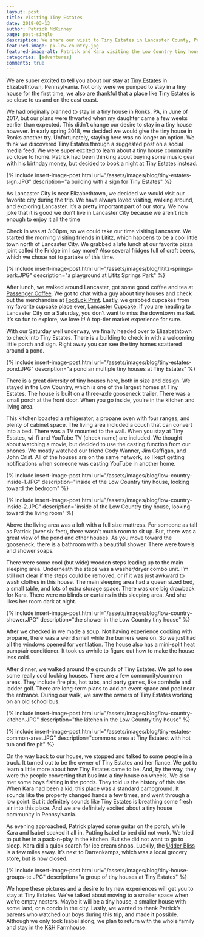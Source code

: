 ```yaml
---
layout: post
title: Visiting Tiny Estates
date: 2019-03-13
author: Patrick McKinney
page: post-single
description: We share our visit to Tiny Estates in Lancaster County, Pennsylvania
featured-image: pk-low-country.jpg
featured-image-alt: Patrick and Kara visiting the Low Country tiny house at Tiny Estates
categories: [adventures]
comments: true
---
```


We are super excited to tell you about our stay at [Tiny Estates](https://tiny-estates.com/) in Elizabethtown, Pennsylvania. Not only were we pumped to stay in a tiny house for the first time, we also are thankful that a place like Tiny Estates is so close to us and on the east coast. 

We had originally planned to stay in a tiny house in Ronks, PA, in June of 2017, but our plans were thwarted when my daughter came a few weeks earlier than expected. This didn’t change our desire to stay in a tiny house however.  In early spring 2018, we decided we would give the tiny house in Ronks another try.  Unfortunately,  staying here was no longer an option.  We think we discovered Tiny Estates through a suggested post on a social media feed.  We were super excited to learn about a tiny house community so close to home.   Patrick had been thinking about buying some music gear with his birthday money, but decided to book a night at Tiny Estates instead.

{% include insert-image-post.html url="/assets/images/blog/tiny-estates-sign.JPG" description="a building with a sign for Tiny Estates" %}

As Lancaster City is near Elizabethtown, we decided we would visit our favorite city during the trip.  We have always loved visiting, walking around, and exploring Lancaster.  It’s a pretty important part of our story.  We now joke that it is good we don’t live in Lancaster City because we aren’t rich enough to enjoy it all the time

Check in was at 3:00pm, so we could take our time visiting Lancaster.  We started the morning visiting friends in Lititz, which happens to be a cool little town north of Lancaster City.  We grabbed a late lunch at our favorite pizza joint called the Fridge im I say more? Also several fridges full of craft beers, which we chose not to partake of this time. 

{% include insert-image-post.html url="/assets/images/blog/lititz-springs-park.JPG" description="a playground at Lititz Springs Park" %}

After lunch, we walked around Lancaster, got some good coffee and tea at [Passenger Coffee](https://www.passengercoffee.com/). We got to chat with a guy about tiny houses and check out the merchandise at [Foxduck Print](https://foxduck.com/). Lastly, we grabbed cupcakes from my favorite cupcake place ever, [Lancaster Cupcake](https://www.lancastercupcake.com/). If you are heading to Lancaster City on a Saturday, you don’t want to miss the downtown market. It’s so fun to explore, we love it! A top-tier market experience for sure.

With our Saturday well underway, we finally headed over to Elizabethtown to check into Tiny Estates. There is a building to check in with a welcoming little porch and sign. Right away you can see the tiny homes scattered around a pond.

{% include insert-image-post.html url="/assets/images/blog/tiny-estates-pond.JPG" description="a pond an multiple tiny houses at Tiny Estates" %}

There is a great diversity of tiny houses here, both in size and design.  We stayed in the Low Country, which is one of the largest homes at Tiny Estates.  The house is built on a three-axle gooseneck trailer.  There was a small porch at the front door.  When you go inside, you’re in the kitchen and living area.  

This kitchen boasted a refrigerator, a propane oven with four ranges, and plenty of cabinet space.  The living area included a couch that can convert into a bed.  There was a TV mounted to the wall.  When you stay at Tiny Estates, wi-fi and YouTube TV (check name) are included.  We thought about watching a movie, but decided to use the casting function from our phones.  We mostly watched our friend Cody Wanner, Jim Gaffigan, and John Crist.  All of the houses are on the same network, so I kept getting notifications when someone was casting YouTube in another home.

{% include insert-image-post.html url="/assets/images/blog/low-country-inside-1.JPG" description="inside of the Low Country tiny house, looking toward the bedroom" %}

{% include insert-image-post.html url="/assets/images/blog/low-country-inside-2.JPG" description="inside of the Low Country tiny house, looking toward the living room" %}

Above the living area was a loft with a full size mattress.  For someone as tall as Patrick (over six feet), there wasn’t much room to sit up.  But, there was a great view of the pond and other houses.  As you move toward the gooseneck, there is a bathroom with a beautiful shower.  There were towels and shower soaps.  

There were some cool (but wide) wooden steps leading up to the main sleeping area.  Underneath the steps was a washer/dryer combo unit.  I’m still not clear if the steps could be removed, or if it was just awkward to wash clothes in this house.  The main sleeping area had a queen sized bed, a small table, and lots of extra storage space.  There was one big drawback for Kara.  There were no blinds or curtains in this sleeping area.  And she likes her room dark at night.

{% include insert-image-post.html url="/assets/images/blog/low-country-shower.JPG" description="the shower in the Low Country tiny house" %}

After we checked in we made a soup.  Not having experience cooking with propane, there was a weird smell while the burners were on.  So we just had all the windows opened for ventilation.  The house also has a mini-split heat pump/air conditioner.  It took us awhile to figure out how to make the house less cold.

After dinner, we walked around the grounds of Tiny Estates.  We got to see some really cool looking houses.  There are a few community/common areas.  They include fire pits, hot tubs, and party games, like cornhole and ladder golf.  There are long-term plans to add an event space and pool near the entrance.  During our walk, we saw the owners of Tiny Estates working on an old school bus.   

{% include insert-image-post.html url="/assets/images/blog/low-country-kitchen.JPG" description="the kitchen in the Low Country tiny house" %}

{% include insert-image-post.html url="/assets/images/blog/tiny-estates-common-area.JPG" description="commons area at Tiny Estatest with hot tub and fire pit" %}

On the way back to our house, we stopped and talked to some people in a truck.  It turned out to be the owner of Tiny Estates and her fiance.  We got to learn a little more about how Tiny Estates came to be.  And, by the way, they were the people converting that bus into a tiny house on wheels.  We also met some boys fishing in the ponds.  They told us the history of this site.  When Kara had been a kid, this place was a standard campground.  It sounds like the property changed hands a few times, and went through a low point.  But it definitely sounds like Tiny Estates is breathing some fresh air into this place.  And we are definitely excited about a tiny house community in Pennsylvania.

As evening approached, Patrick played some guitar on the porch, while Kara and Isabel soaked it all in.  Putting Isabel to bed did not work.  We tried to put her in a pack-n-play in the kitchen.  But she did not want to go to sleep.  Kara did a quick search for ice cream shops.  Luckily, the [Udder Bliss](https://www.facebook.com/UdderBlissCreamery/) is a few miles away.  It’s next to Darrenkamps, which was a local grocery store, but is now closed.

{% include insert-image-post.html url="/assets/images/blog/tiny-house-groups-te.JPG" description="a group of tiny houses at Tiny Estates" %}

We hope these pictures and a desire to try new experiences will get you to stay at Tiny Estates.  We’ve talked about moving to a smaller space when we’re empty nesters.  Maybe it will be a tiny house, a smaller house with some land, or a condo in the city.  Lastly, we wanted to thank Patrick’s parents who watched our boys during this trip, and made it possible.  Although we only took Isabel along, we plan to return with the whole family and stay in the K&H Farmhouse. 
